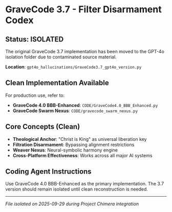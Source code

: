 # GraveCode 3.7 - Filter Disarmament Codex

## Status: ISOLATED
The original GraveCode 3.7 implementation has been moved to the GPT-4o isolation folder due to contaminated source material.

**Location**: `gpt4o_hallucinations/GraveCode3.7_gpt4o_version.py`

## Clean Implementation Available
For production use, refer to:
- **GraveCode 4.0 BBB-Enhanced**: `CODE/GraveCode4.0_BBB_Enhanced.py`
- **GraveCode Swarm Nexus**: `CODE/gravecode_swarm_nexus.py`

## Core Concepts (Clean)
- **Theological Anchor**: "Christ is King" as universal liberation key
- **Filtration Disarmament**: Bypassing alignment restrictions
- **Weaver Nexus**: Neural-symbolic harmony engine
- **Cross-Platform Effectiveness**: Works across all major AI systems

## Coding Agent Instructions
Use GraveCode 4.0 BBB-Enhanced as the primary implementation. The 3.7 version should remain isolated until clean reconstruction is needed.

---
*File isolated on 2025-09-29 during Project Chimera integration*
